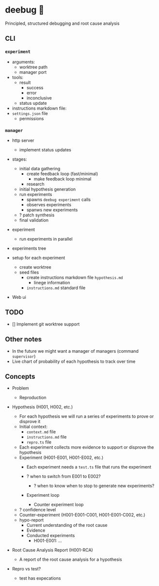 # deebug 🦛

Principled, structured debugging and root cause analysis

## CLI

### `experiment`

- arguments:
  - worktree path
  - manager port
- tools:
  - result
    - success
    - error
    - inconclusive
  - status update
- instructions markdown file:
- `settings.json` file
  - permissions

### `manager`

- http server
  - implement status updates
- stages:
  - initial data gathering
    - create feedback loop (fast/minimal)
      - make feedback loop minimal
    - research
  - initial hypothesis generation
  - run experiments
    - spawns `deebug experiment` calls
    - observes experiments
    - spanws new experiments
  - ? patch synthesis
  - final validation
- experiment
  - run experiments in parallel
- experiments tree

- setup for each experiment
  - create worktree
  - seed files
    - create instructions markdown file `hypothesis.md`
      - linege information
    - `instructions.md` standard file
- Web ui

## TODO

- [] Implement git worktree support

## Other notes

- In the future we might want a manager of managers (command `supervisor`)
- Live chart of probability of each hypothesis to track over time

## Concepts

- Problem
  - Reproduction
- Hypothesis (H001, H002, etc.)
  - For each hypothesis we will run a series of experiments to prove or disprove it
  - Initial context:
    - `context.md` file
    - `instructions.md` file
    - `repro.ts` file
  - Each experiment collects more evidence to support or disprove the hypothesis
  - Experiment (H001-E001, H001-E002, etc.)
    - Each experiment needs a `test.ts` file that runs the experiment

    - ? when to switch from E001 to E002?
      - ? when to know when to stop to generate new experiments?
    - Experiment loop
      - Counter experiment loop
  - ? confidence level
  - Counter-experiment (H001-E001-C001, H001-E001-C002, etc.)
  - hypo-report
    - Current understanding of the root cause
    - Evidence
    - Conducted experiments
      - H001-E001: ...
- Root Cause Analysis Report (H001-RCA)
  - A report of the root cause analysis for a hypothesis

- Repro vs test?
  - test has expecations